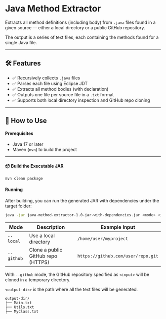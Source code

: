 # Java Method Extractor

Extracts all method definitions (including body) from `.java` files found in a given source — either a local directory 
or a public GitHub repository.

The output is a series of text files, each containing the methods found for a single Java file.

---

## 🛠 Features

- ✅ Recursively collects `.java` files
- ✅ Parses each file using Eclipse JDT
- ✅ Extracts all method bodies (with declaration)
- ✅ Outputs one file per source file in a `.txt` format
- ✅ Supports both local directory inspection and GitHub repo cloning

---

## 🚀 How to Use

#### Prerequisites

- Java 17 or later
- Maven (`mvn`) to build the project

---

#### 📦 Build the Executable JAR

```bash
mvn clean package
```

#### Running

After building, you can run the generated JAR with dependencies under the target folder:

```bash
java -jar java-method-extractor-1.0-jar-with-dependencies.jar <mode> <input> <output-dir>
```

| Mode       | Description                        | Example Input                      |
|------------|------------------------------------|------------------------------------|
| `--local`  | Use a local directory              | `/home/user/myproject`             |
| `--github` | Clone a public GitHub repo (HTTPS) | `https://github.com/user/repo.git` |

With `--github` mode, the GitHub repository specified as `<input>` will be cloned in a temporary directory.

`<output-dir>` is the path where all the text files will be generated.

```
output-dir/
├── Main.txt
├── Utils.txt
├── MyClass.txt
```
